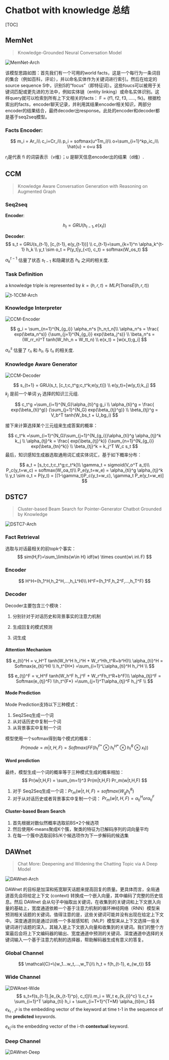 # Chatbot with knowledge 总结

[TOC]

## MemNet

> Knowledge-Grounded Neural Conversation Model

![MemNet-Arch](./images/MemNet-Arch.png)

该模型思路如图：首先我们有一个可用的world facts，这是一个每行为一条词目的集合（例如百科，评论），并以命名实体作为关键词进行索引。然后在给定的source sequence S中，识别S的“focus”（即特征词）。这些foucs可以被用于关键词匹配或更先进的方法中，例如实体链（entity linking）或命名实体识别。这样query就可以检索到所有上下文相关的facts： F = {f1, f2, f3, ….., fk}。根据检索出的facts，encoder聊天记录，并利用其结果encoder相关知识，两部分encoder的结果结合，最终decoder出response。此处的encoder和decoder都是基于seq2seq模型。

### Facts Encoder:

$$
m_i = Ar_i\\
c_i=Cr_i\\
p_i = softmax(u^Tm_i)\\
o=\sum_{i=1}^kp_ic_i\\
\hat{u} = o+u
$$

$r_i​$ 是代表 fi 的词袋表示（v维）；u 是聊天信息encoder出的结果（d维）.

## CCM
> Knowledge Aware Conversation Generation with Reasoning on Augmented Graph

### Seq2seq

**Encoder**: 

$$
h_t=GRU(h_{t-1}, e(x_t))
$$

**Decoder**: 
$$
s_t = GRU(s_{t-1}, [c_{t-1}, e(y_{t-1})] \\
c_{t-1}=\sum_{k=1}^n \alpha_k^{t-1} h_k \\
y_t \sim o_t = P(y_t|y_{<t}, c_t) = softmax(W_os_t)
$$

$\alpha_k^{t-1}$ 估量了状态 $s_{t-1}$ 和隐藏状态 $h_k$ 之间的相关度.

### Task Definition

a knowledge triple is represented by $k=(h,r,t)=MLP(TransE(h,r,t))$

![t-1CCM-Arch](./images/CCM-Arch.png)

### Knowledge Interpreter

![CCM-Encoder](./images/CCM-Encoder.png)

$$
g_i = \sum_{n=1}^{N_{g_i}} \alpha_n^s [h_n;t_n]\\
\alpha_n^s = \frac{ exp(\beta_n^s)} {\sum_{j=1}^{N_{g_i}} exp(\beta_j^s)} \\
\beta_n^s = (W_rr_n)^T tanh(W_hh_n + W_tt_n) \\
e(x_t) = [w(x_t);g_i]
$$

$\alpha_n^s$ 估量了 $r_n$ 和 $h_n$ 与 $t_n$ 的相关度.

### Knowledge Aware Generator

![CCM-Decoder](./images/CCM-Decoder.png)

$$
s_{t+1} = GRU(s_t, [c_t;c_t^g;c_t^k;e(y_t)]) \\
e(y_t)=[w(y_t);k_j]
$$
$k_j$ 是前一个单词 $y_t$ 选择的知识三元组.

$$
c_t^g =\sum_{i=1}^{N_G}\alpha_{ti}^g g_i \\
\alpha_{ti}^g = \frac{ exp(\beta_{ti}^g)} {\sum_{j=1}^{N_G} exp(\beta_{tj}^g)} \\
\beta_{tj}^g = V_b^T tanh(W_bs_t + U_bg_i)
$$

接下来计算选择某个三元组来生成答案的概率：

$$
c_t^k =\sum_{i=1}^{N_G}\sum_{j=1}^{N_{g_i}}\alpha_{ti}^g \alpha_{tj}^k k_j \\
\alpha_{tj}^k = \frac{ exp(\beta_{tj}^k)} {\sum_{n=1}^{N_{g_i}} exp(\beta_{tn}^k)} \\
\beta_{tj}^k = k_j^T W_c s_t
$$
最后，知识感知生成器选取通用词汇或实体词汇，基于如下概率分布：


$$
a_t = [s_t;c_t;c_t^g;c_t^k]\\
\gamma_t = sigmoid(V_o^T a_t)\\
P_c(y_t=w_c) = softmax(W_oa_t)\\
P_e(y_t=w_e) = \alpha_{ti}^g \alpha_{tj}^k \\
y_t \sim o_t = P(y_t) = [(1-\gamma_t)P_c(y_t=w_c), \gamma_t P_e(y_t=w_e)]
$$

## DSTC7

> Cluster-based Beam Search for Pointer-Generator Chatbot Grounded by Knowledge

![DSTC7-Arch](./images/DSTC7-Arch.png)

### Fact Retrieval

选取与对话最相关的前topk个事实：
$$
sim(H,F)=\sum_\limits{w\in H} idf(w) \times count(w\ in\ F)
$$

### Encoder

$$
H^H=(h_1^H,h_2^H,...,h_L^H)\\
H^F=(h_1^F,h_2^F,...,h_T^F)
$$

### Decoder

Decoder主要包含三个模块：

1. 分别针对于对话历史和背景事实的注意力机制

2. 生成回复的模式预测

3. 词生成

#### Attention Mechanism

$$
e_{ti}^H = v_H^T tanh(W_h^H h_i^H + W_r^Hh_t^R+b^H)\\
\alpha_{ti}^H = Softmax(e_{ti}^H) \\
h_t^{H*} =\sum_{i=1}^L\alpha_{ti}^H h_i^H \\
$$

$$
e_{tj}^F = v_H^F tanh(W_h^F h_j^F + W_r^Fh_t^R+b^F)\\
\alpha_{tj}^F = Softmax(e_{tj}^F) 
\\h_t^{F*} =\sum_{j=1}^T\alpha_{tj}^F h_j^F \\
$$

#### Mode Prediction

Mode Prediction支持以下三种模式：

1. Seq2Seq生成一个词
2. 从对话历史中复制一个词
3. 从背景事实中复制一个词

模型使用一个softmax得到每个模式的概率：
$$
Pr(mode=m|t,H,F)=Softmax(FF(h_t^{F*}\otimes h_t^{H*}\otimes h_t^R\otimes x_t))
$$

#### Word prediction

最终，模型生成一个词的概率等于三种模式生成的概率相加：
$$
Pr(w|t,H,F) = \sum_{m=1}^3 Pr(m|t,H,F) Pr_m(w|t,H,F)
$$

1. 对于 Seq2Seq生成一个词：$Pr_m(w|t,H,F)=softmax(W_g h_t^R)​$
2. 对于从对话历史或者背景事实中复制一个词： $Pr_m(w|t,H,F)=\alpha_{ti}^Hor\alpha_{ti}^F$

#### Cluster-based Beam Search

1. 首先根据对数似然概率选取前BS*2个候选项
2. 然后使用K-means聚成K个簇，聚类的特征为已解码序列的词向量平均
3. 在每一个簇中选取前BS/K个候选项作为下一步解码的候选集

## DAWnet

>Chat More: Deepening and Widening the Chatting Topic via A Deep Model

![DAWnet-Arch](./images/DAWnet-Arch.png)

DAWnet 的目标是加深和拓宽聊天话题来提高回复的质量。更具体而言，全局通道首先会将给定上下文 (context) 转换成一个嵌入向量，其中编码了完整的历史信息。然后 DAWnet 会从句子中抽取出关键词，在收集到的关键词和上下文嵌入向量的基础上，宽度通道依赖一个基于注意力机制的循环神经网络（RNN）模型来预测相关话题的关键词。值得注意的是，这些关键词可能并没有出现在给定上下文中。深度通道则是通过训练一个多层感知机（MLP）模型来从上下文选择一些关键词进行话题的深入，其输入是上下文嵌入向量和收集到的关键词。我们的整个方案最后会将上下文编码器的输出、宽度通道中预测的关键词、深度通道中选择的关键词输入一个基于注意力机制的选择器，帮助解码器生成有意义的答复。

### Global Channel

$$
\mathcal{C}=\{w_1...w_t,...,w_T\}\\
h_t = f(h_{t-1}, e_{w_t})
$$

### Wide Channel

![DWAnet-Wide](./images/DWAnet-Wide.png)
$$
s_t=f(s_{t-1},[e_{k_{t-1}^p}, c_t])\\
m_i = W_t e_{k_{i}^c} \\
c_t = \sum_{i=1}^T \alpha_{ti} h_i + \sum_{i=T+1}^{T+M} \alpha_{ti}m_i
$$
$e_{k_{t-1}^p}$ is the embedding vector of the keyword at time t-1 in the sequence of the **predicted** keywords.

$e_{k_i^c}​$ is the embedding vector of the i-th **contextual** keyword.

### Deep Channel

![DAWnet-Deep](./images/DAWnet-Deep.png)


